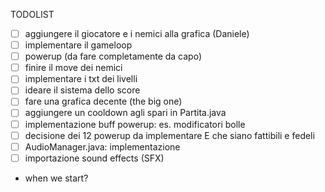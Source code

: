 TODOLIST  
- [ ] aggiungere il giocatore e i nemici alla grafica (Daniele)
- [ ] implementare il gameloop 
- [ ] powerup (da fare completamente da capo)
- [ ] finire il move dei nemici 
- [ ] implementare i txt dei livelli
- [ ] ideare il sistema dello score 
- [ ] fare una grafica decente (the big one)
- [ ] aggiungere un cooldown agli spari in Partita.java
- [ ] implementazione buff powerup: es. modificatori bolle
- [ ] decisione dei 12 powerup da implementare E che siano fattibili e fedeli
- [ ] AudioManager.java: implementazione
- [ ] importazione sound effects (SFX)
- when we start?